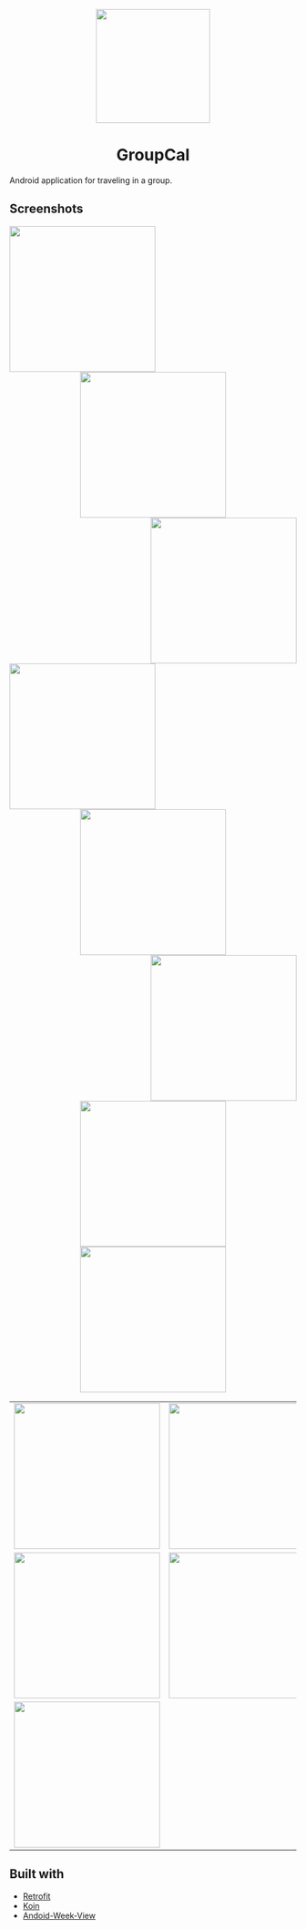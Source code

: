 <p align="center">
<img src="./GroupCal/app/src/main/ic_launcher-web.png?raw=true" width="200px"/>
</p>

<h1 align="center">GroupCal</h1>

Android application for traveling in a group.

## Screenshots

<p align="center">
<img align="left" src="./Screenshots/groups.jpg?raw=true" width="256px">
<img src="./Screenshots/add-group.jpg?raw=true" width="256px">
<img align="right" src="./Screenshots/drawer.jpg?raw=true" width="256px">
<img align="left" src="./Screenshots/dayview.jpg?raw=true" width="256px">
<img src="./Screenshots/threedayview.jpg?raw=true" width="256px">
<img align="right" src="./Screenshots/weekview.jpg?raw=true" width="256px">
<img src="./Screenshots/event-details.jpg?raw=true" width="256px">
<img src="./Screenshots/add-event.jpg?raw=true" width="256px">
</p>

<table>
  <tr>
    <td><img src="./Screenshots/groups.jpg?raw=true" width="256px"></td>
    <td><img src="./Screenshots/add-group.jpg?raw=true" width="256px"></td>
    <td><img src="./Screenshots/drawer.jpg?raw=true" width="256px"></td>
  </tr>
  <tr>
    <td><img src="./Screenshots/dayview.jpg?raw=true" width="256px"></td>
    <td><img src="./Screenshots/threedayview.jpg?raw=true" width="256px"></td>
    <td><img src="./Screenshots/weekview.jpg?raw=true" width="256px"></td>
  </tr>
  <tr>
    <td><img src="./Screenshots/event-details.jpg?raw=true" width="256px"></td>
    <td></td>
    <td><img src="./Screenshots/add-event.jpg?raw=true" width="256px"></td>
  </tr>
</table>


## Built with

* [Retrofit](https://square.github.io/retrofit/)
* [Koin](https://github.com/InsertKoinIO/koin)
* [Andoid-Week-View](https://github.com/thellmund/Android-Week-View)
